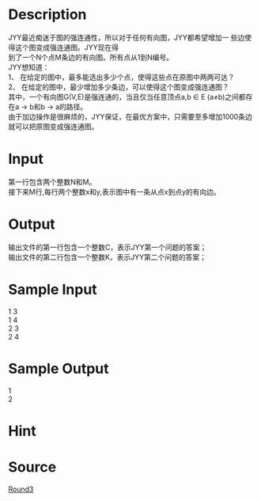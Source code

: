 
# Description

<div class="content"><div>JYY最近痴迷于图的强连通性，所以对于任何有向图，JYY都希望增加一 些边使得这个图变成强连通图。JYY现在得</div>
<div>到了一个N个点M条边的有向图。所有点从1到N编号。</div>
<div>JYY想知道：</div>
<div>1、 在给定的图中，最多能选出多少个点，使得这些点在原图中两两可达？</div>
<div>2、 在给定的图中，最少增加多少条边，可以使得这个图变成强连通图？</div>
<div>其中，一个有向图G(V,E)是强连通的，当且仅当任意顶点a,b ∈ E (a≠b)之间都存在a -&gt; b和b -&gt; a的路径。</div>
<div>由于加边操作是很麻烦的，JYY保证，在最优方案中，只需要至多增加1000条边就可以把原图变成强连通图。</div>
<div></div></div>

# Input

<div class="content"><div>第一行包含两个整数N和M。</div>
<div>接下来M行,每行两个整数x和y,表示图中有一条从点x到点y的有向边。</div>
<div></div></div>

# Output

<div class="content"><div>输出文件的第一行包含一个整数C，表示JYY第一个问题的答案；</div>
<div>输出文件的第二行包含一个整数K，表示JYY第二个问题的答案；</div></div>

# Sample Input

<div class="content"><span class="sampledata">1 3<br/>
1 4<br/>
2 3<br/>
2 4</span></div>

# Sample Output

<div class="content"><span class="sampledata">1<br/>
2</span></div>

# Hint

<div class="content"><p></p></div>

# Source

<div class="content"><p><a href="problemset.php?search=Round3">Round3</a></p></div>

